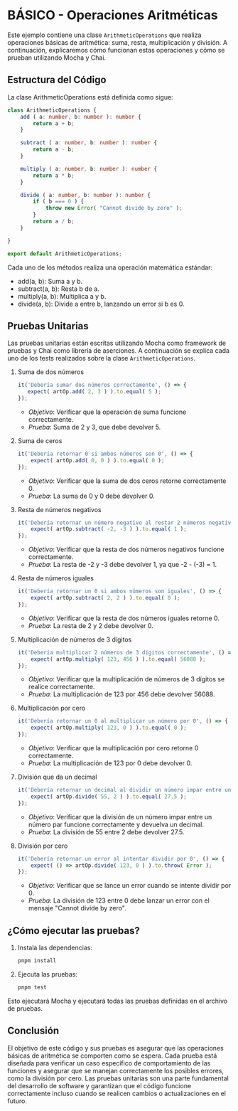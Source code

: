 # BÁSICO - Operaciones Aritméticas

Este ejemplo contiene una clase `ArithmeticOperations` que realiza operaciones básicas de aritmética: suma, resta, multiplicación y división. A continuación, explicaremos cómo funcionan estas operaciones y cómo se prueban utilizando Mocha y Chai.

## Estructura del Código

La clase ArithmeticOperations está definida como sigue:

```ts
class ArithmeticOperations {
    add ( a: number, b: number ): number {
        return a + b;
    }

    subtract ( a: number, b: number ): number {
        return a - b;
    }

    multiply ( a: number, b: number ): number {
        return a * b;
    }

    divide ( a: number, b: number ): number {
        if ( b === 0 ) {
            throw new Error( "Cannot divide by zero" );
        }
        return a / b;
    }

}

export default ArithmeticOperations;
```

Cada uno de los métodos realiza una operación matemática estándar:

- add(a, b): Suma a y b.
- subtract(a, b): Resta b de a.
- multiply(a, b): Multiplica a y b.
- divide(a, b): Divide a entre b, lanzando un error si b es 0.

## Pruebas Unitarias

Las pruebas unitarias están escritas utilizando Mocha como framework de pruebas y Chai como librería de aserciones. A continuación se explica cada uno de los tests realizados sobre la clase `ArithmeticOperations`.

1. Suma de dos números

   ```ts
   it('Debería sumar dos números correctamente', () => {
      expect( artOp.add( 2, 3 ) ).to.equal( 5 );
   });
   ```

   - *Objetivo*: Verificar que la operación de suma funcione correctamente.
   - *Prueba*: Suma de 2 y 3, que debe devolver 5.

2. Suma de ceros

   ```ts
   it('Debería retornar 0 si ambos números son 0', () => {
       expect( artOp.add( 0, 0 ) ).to.equal( 0 );
   });
    ```

   - *Objetivo*: Verificar que la suma de dos ceros retorne correctamente 0.
   - *Prueba*: La suma de 0 y 0 debe devolver 0.

3. Resta de números negativos

   ```ts
   it('Debería retornar un número negativo al restar 2 números negativos', () => {
       expect( artOp.subtract( -2, -3 ) ).to.equal( 1 );
   });
    ```

   - *Objetivo*: Verificar que la resta de dos números negativos funcione correctamente.
   - *Prueba*: La resta de -2 y -3 debe devolver 1, ya que -2 - (-3) = 1.

4. Resta de números iguales

   ```ts
   it('Debería retornar un 0 si ambos números son iguales', () => {
       expect( artOp.subtract( 2, 2 ) ).to.equal( 0 );
   });
   ```

    - *Objetivo*: Verificar que la resta de dos números iguales retorne 0.
    - *Prueba*: La resta de 2 y 2 debe devolver 0.

5. Multiplicación de números de 3 dígitos

   ```ts
   it('Debería multiplicar 2 números de 3 dígitos correctamente', () => {
       expect( artOp.multiply( 123, 456 ) ).to.equal( 56088 );
   });
   ```

    - *Objetivo*: Verificar que la multiplicación de números de 3 dígitos se realice correctamente.
    - *Prueba*: La multiplicación de 123 por 456 debe devolver 56088.

6. Multiplicación por cero

   ```ts
   it('Debería retornar un 0 al multiplicar un número por 0', () => {
       expect( artOp.multiply( 123, 0 ) ).to.equal( 0 );
   });
   ```

    - *Objetivo*: Verificar que la multiplicación por cero retorne 0 correctamente.
    - *Prueba*: La multiplicación de 123 por 0 debe devolver 0.

7. División que da un decimal

   ```ts
   it('Debería retornar un decimal al dividir un número impar entre uno par', () => {
       expect( artOp.divide( 55, 2 ) ).to.equal( 27.5 );
   });
   ```

    - *Objetivo*: Verificar que la división de un número impar entre un número par funcione correctamente y devuelva un decimal.
    - *Prueba*: La división de 55 entre 2 debe devolver 27.5.

8. División por cero

   ```ts
   it('Debería retornar un error al intentar dividir por 0', () => {
       expect( () => artOp.divide( 123, 0 ) ).to.throw( Error );
   });
   ```

    - *Objetivo*: Verificar que se lance un error cuando se intente dividir por 0.
    - *Prueba*: La división de 123 entre 0 debe lanzar un error con el mensaje "Cannot divide by zero".

## ¿Cómo ejecutar las pruebas?

1. Instala las dependencias:

   ```bash
   pnpm install
   ```

2. Ejecuta las pruebas:

   ```bash
   pnpm test
   ```

Esto ejecutará Mocha y ejecutará todas las pruebas definidas en el archivo de pruebas.

## Conclusión

El objetivo de este código y sus pruebas es asegurar que las operaciones básicas de aritmética se comporten como se espera. Cada prueba está diseñada para verificar un caso específico de comportamiento de las funciones y asegurar que se manejan correctamente los posibles errores, como la división por cero. Las pruebas unitarias son una parte fundamental del desarrollo de software y garantizan que el código funcione correctamente incluso cuando se realicen cambios o actualizaciones en el futuro.
